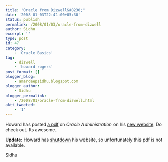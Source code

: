 ```yaml
---
title: 'Oracle from Dizwell&#8230;'
date: '2008-01-03T22:41:00+05:30'
status: publish
permalink: /2008/01/03/oracle-from-dizwell
author: Sidhu
excerpt: ''
type: post
id: 47
category:
    - 'Oracle Basics'
tag:
    - dizwell
    - 'howard rogers'
post_format: []
blogger_blog:
    - amardeepsidhu.blogspot.com
blogger_author:
    - Sidhu
blogger_permalink:
    - /2008/01/oracle-from-dizwell.html
aktt_tweeted:
    - '1'
---
```

Howard has posted [a pdf](http://www.dizwell.net/prod/concepts) on <span style="font-style: italic">Oracle Administration</span> on his [new website](http://www.dizwell.net/prod/). Do check out. Its awesome.

**Update:** Howard has [shutdown](http://dizwell.net/) his website, so unfortunately this pdf is not available.

Sidhu